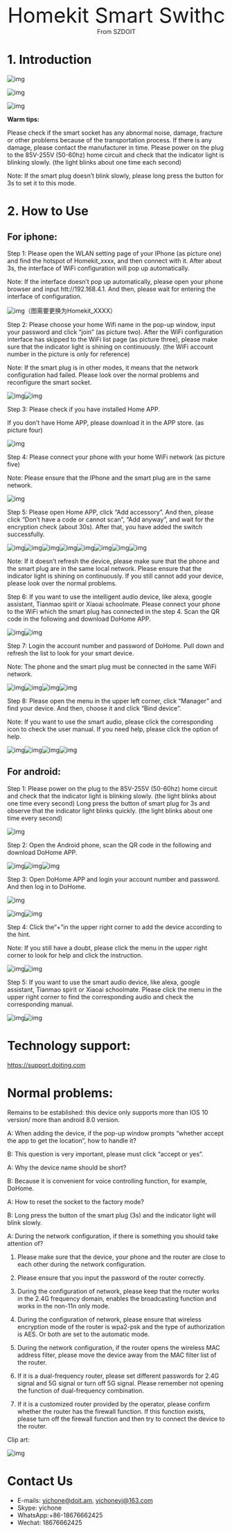 <center><font size=10> Homekit Smart Swithc</center></font>
<center> From SZDOIT</center>

# 1. Introduction

![img](wps77.png) 

 

![img](wps78.png) 

![img](wps79.png) 

**Warm tips:**

Please check if the smart socket has any abnormal noise, damage, fracture or other problems because of the transportation process. If there is any damage, please contact the manufacturer in time. Please power on the plug to the 85V-255V (50-60hz) home circuit and check that the indicator light is blinking slowly. (the light blinks about one time each second)

Note: If the smart plug doesn’t blink slowly, please long press the button for 3s to set it to this mode.

# 2. How to Use

## For iphone:

Step 1: Please open the WLAN setting page of your IPhone (as picture one) and find the hotspot of Homekit_xxxx, and then connect with it. After about 3s, the interface of WiFi configuration will pop up automatically.

Note: If the interface doesn’t pop up automatically, please open your phone browser and input htt://192.168.4.1. And then, please wait for entering the interface of configuration.

![img](wps80.jpg)（图需要更换为Homekit_XXXX）

Step 2: Please choose your home Wifi name in the pop-up window, input your password and click “join” (as picture two). After the WiFi configuration interface has skipped to the WiFi list page (as picture three), please make sure that the indicator light is shining on continuously. (the WiFi account number in the picture is only for reference)

Note: If the smart plug is in other modes, it means that the network configuration had failed. Please look over the normal problems and reconfigure the smart socket.

![img](wps81.jpg)![img](wps82.jpg)

 

 

Step 3: Please check if you have installed Home APP.

If you don’t have Home APP, please download it in the APP store. (as picture four)

 

![img](wps83.jpg) 

 

Step 4: Please connect your phone with your home WiFi network (as picture five)

Note: Please ensure that the IPhone and the smart plug are in the same network.

![img](wps84.jpg) 

 

Step 5: Please open Home APP, click “Add accessory”. And then, please click “Don’t have a code or cannot scan”, “Add anyway”, and wait for the encryption check (about 30s). After that, you have added the switch successfully.

![img](wps85.jpg)![img](wps86.png)![img](wps87.jpg)![img](wps88.png)![img](wps89.jpg)![img](wps90.jpg)![img](wps91.jpg)![img](wps92.png)

 

Note: If it doesn’t refresh the device, please make sure that the phone and the smart plug are in the same local network. Please ensure that the indicator light is shining on continuously. If you still cannot add your device, please look over the normal problems.

 

Step 6: If you want to use the intelligent audio device, like alexa, google assistant, Tianmao spirit or Xiaoai schoolmate. Please connect your phone to the WiFi which the smart plug has connected in the step 4. Scan the QR code in the following and download DoHome  APP.

![img](wps93.jpg)![img](wps94.png)

 

Step 7: Login the account number and password of DoHome. Pull down and refresh the list to look for your smart device.

Note: The phone and the smart plug must be connected in the same WiFi network.

 

 

 

![img](wps95.png)![img](wps96.jpg)![img](wps97.jpg)![img](wps98.jpg)

Step 8: Please open the menu in the upper left corner, click “Manager” and find your device. And then, choose it and click “Bind device”.

Note: If you want to use the smart audio, please click the corresponding icon to check the user manual. If you need help, please click the option of help.

![img](wps99.png)![img](wps100.jpg)![img](wps101.png)![img](wps102.png)

## For android:

Step 1: Please power on the plug to the 85V-255V (50-60hz) home circuit and check that the indicator light is blinking slowly. (the light blinks about one time every second) Long press the button of smart plug for 3s and observe that the indicator light blinks quickly. (the light blinks about one time every second)

![img](wps103.jpg) 

Step 2: Open the Android phone, scan the QR code in the following and download DoHome  APP.

![img](wps104.jpg)![img](wps105.png)![img](wps106.jpg)

Step 3: Open DoHome APP and login your account number and password. And then log in to DoHome.

![img](wps107.png)

![img](wps108.jpg)![img](wps109.jpg)

 

 

Step 4: Click the“+”in the upper right corner to add the device according to the hint.

Note: If you still have a doubt, please click the menu in the upper right corner to look for help and click the instruction.

![img](wps110.png)![img](wps111.png)

 

 

 

 

 

 

Step 5: If you want to use the smart audio device, like alexa, google assistant, Tianmao spirit or Xiaoai schoolmate. Please click the menu in the upper right corner to find the corresponding audio and check the corresponding manual.

![img](wps112.png)![img](wps113.jpg)

 

 

# Technology support:

https://support.doiting.com

# Normal problems:

Remains to be established: this device only supports more than IOS 10 version/ more than android 8.0 version.

A: When adding the device, if the pop-up window prompts “whether accept the app to get the location”, how to handle it?

B: This question is very important, please must click “accept or yes”.

A: Why the device name should be short?

B: Because it is convenient for voice controlling function, for example, DoHome.

A: How to reset the socket to the factory mode?

B: Long press the button of the smart plug (3s) and the indicator light will blink slowly.

A: During the network configuration, if there is something you should take attention of?

1. Please make sure that the device, your phone and the router are close to each other during the network configuration.

2. Please ensure that you input the password of the router correctly.

3. During the configuration of network, please keep that the router works in the 2.4G frequency domain, enables the broadcasting function and works in the non-11n only mode.

4. During the configuration of network, please ensure that wireless encryption mode of the router is wpa2-psk and the type of authorization is AES. Or both are set to the automatic mode.

5. During the network configuration, if the router opens the wireless MAC address filter, please move the device away from the MAC filter list of the router.

6. If it is a dual-frequency router, please set different passwords for 2.4G signal and 5G signal or turn off 5G signal. Please remember not opening the function of dual-frequency combination.

7. If it is a customized router provided by the operator, please confirm whether the router has the firewall function. If this function exists, please turn off the firewall function and then try to connect the device to the router.

 

Clip art:

![img](wps114.jpg) 



# Contact Us

- E-mails: [yichone@doit.am](mailto:yichone@doit.am), [yichoneyi@163.com](mailto:yichoneyi@163.com)
- Skype: yichone
- WhatsApp:+86-18676662425
- Wechat: 18676662425